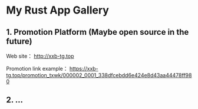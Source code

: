 # My Rust App Gallery

## 1. Promotion Platform (Maybe open source in the future)

Web site： <http://xxb-tg.top>

Promotion link example： <https://xxb-tg.top/promotion_txwk/000002_0001_338dfcebdd6e424e8d43aa44478ff980>

## 2. ...

